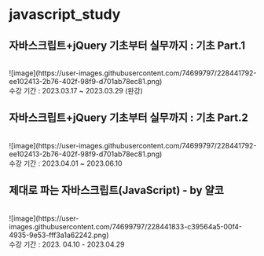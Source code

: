 # javascript_study

<h2>자바스크립트+jQuery 기초부터 실무까지 : 기초 Part.1</h2><br />
![image](https://user-images.githubusercontent.com/74699797/228441792-ee102413-2b76-402f-98f9-d701ab78ec81.png)<br />
수강 기간 : 2023.03.17 ~ 2023.03.29 (완강)

<h2>자바스크립트+jQuery 기초부터 실무까지 : 기초 Part.2</h2><br />
![image](https://user-images.githubusercontent.com/74699797/228441792-ee102413-2b76-402f-98f9-d701ab78ec81.png)<br />
수강 기간 : 2023.04.01 ~ 2023.06.10


<h2>제대로 파는 자바스크립트(JavaScript) - by 얄코</h2><br />
![image](https://user-images.githubusercontent.com/74699797/228441833-c39564a5-00f4-4935-9e53-fff3a1a62242.png)<br />
수강 기간 : 2023. 04.10 - 2023.04.29
